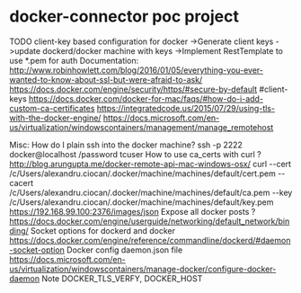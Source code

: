 # docker-connector poc project

TODO client-key based configuration for docker
  ->Generate client keys
  ->update dockerd/docker machine with keys
  ->Implement RestTemplate to use *.pem for auth
  Documentation:
  http://www.robinhowlett.com/blog/2016/01/05/everything-you-ever-wanted-to-know-about-ssl-but-were-afraid-to-ask/
  https://docs.docker.com/engine/security/https/#secure-by-default #client-keys
  https://docs.docker.com/docker-for-mac/faqs/#how-do-i-add-custom-ca-certificates
  https://integratedcode.us/2015/07/29/using-tls-with-the-docker-engine/
  https://docs.microsoft.com/en-us/virtualization/windowscontainers/management/manage_remotehost
  
  
  
  Misc:
  How do I plain ssh into the docker machine? ssh -p 2222 docker@localhost /password tcuser
  How to use ca_certs with curl ?http://blog.arungupta.me/docker-remote-api-mac-windows-osx/ curl --cert /c/Users/alexandru.ciocan/.docker/machine/machines/default/cert.pem --cacert /c/Users/alexandru.ciocan/.docker/machine/machines/default/ca.pem --key /c/Users/alexandru.ciocan/.docker/machine/machines/default/key.pem https://192.168.99.100:2376/images/json
  Expose all docker posts ?https://docs.docker.com/engine/userguide/networking/default_network/binding/
  Socket options for dockerd and docker https://docs.docker.com/engine/reference/commandline/dockerd/#daemon-socket-option
  Docker config daemon.json file https://docs.microsoft.com/en-us/virtualization/windowscontainers/manage-docker/configure-docker-daemon
  Note DOCKER_TLS_VERFY, DOCKER_HOST 

